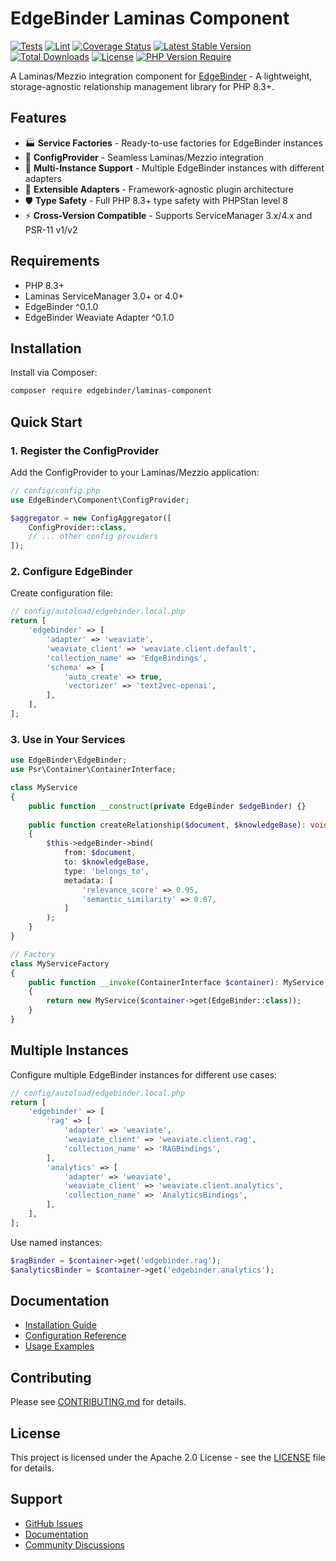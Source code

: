 # EdgeBinder Laminas Component

[![Tests](https://github.com/EdgeBinder/edgebinder-component/workflows/Tests/badge.svg)](https://github.com/EdgeBinder/edgebinder-component/actions?query=workflow%3ATests)
[![Lint](https://github.com/EdgeBinder/edgebinder-component/workflows/Lint/badge.svg)](https://github.com/EdgeBinder/edgebinder-component/actions?query=workflow%3ALint)
[![Coverage Status](https://codecov.io/gh/EdgeBinder/edgebinder-component/branch/main/graph/badge.svg)](https://codecov.io/gh/EdgeBinder/edgebinder-component)
[![Latest Stable Version](https://poser.pugx.org/edgebinder/laminas-component/v/stable)](https://packagist.org/packages/edgebinder/laminas-component)
[![Total Downloads](https://poser.pugx.org/edgebinder/laminas-component/downloads)](https://packagist.org/packages/edgebinder/laminas-component)
[![License](https://poser.pugx.org/edgebinder/laminas-component/license)](https://packagist.org/packages/edgebinder/laminas-component)
[![PHP Version Require](https://poser.pugx.org/edgebinder/laminas-component/require/php)](https://packagist.org/packages/edgebinder/laminas-component)

A Laminas/Mezzio integration component for [EdgeBinder](https://github.com/EdgeBinder/edgebinder) - A lightweight, storage-agnostic relationship management library for PHP 8.3+.

## Features

- 🏭 **Service Factories** - Ready-to-use factories for EdgeBinder instances
- 🔧 **ConfigProvider** - Seamless Laminas/Mezzio integration
- 🎯 **Multi-Instance Support** - Multiple EdgeBinder instances with different adapters
- 🔌 **Extensible Adapters** - Framework-agnostic plugin architecture
- 🛡️ **Type Safety** - Full PHP 8.3+ type safety with PHPStan level 8
- ⚡ **Cross-Version Compatible** - Supports ServiceManager 3.x/4.x and PSR-11 v1/v2

## Requirements

- PHP 8.3+
- Laminas ServiceManager 3.0+ or 4.0+
- EdgeBinder ^0.1.0
- EdgeBinder Weaviate Adapter ^0.1.0

## Installation

Install via Composer:

```bash
composer require edgebinder/laminas-component
```

## Quick Start

### 1. Register the ConfigProvider

Add the ConfigProvider to your Laminas/Mezzio application:

```php
// config/config.php
use EdgeBinder\Component\ConfigProvider;

$aggregator = new ConfigAggregator([
    ConfigProvider::class,
    // ... other config providers
]);
```

### 2. Configure EdgeBinder

Create configuration file:

```php
// config/autoload/edgebinder.local.php
return [
    'edgebinder' => [
        'adapter' => 'weaviate',
        'weaviate_client' => 'weaviate.client.default',
        'collection_name' => 'EdgeBindings',
        'schema' => [
            'auto_create' => true,
            'vectorizer' => 'text2vec-openai',
        ],
    ],
];
```

### 3. Use in Your Services

```php
use EdgeBinder\EdgeBinder;
use Psr\Container\ContainerInterface;

class MyService
{
    public function __construct(private EdgeBinder $edgeBinder) {}
    
    public function createRelationship($document, $knowledgeBase): void
    {
        $this->edgeBinder->bind(
            from: $document,
            to: $knowledgeBase,
            type: 'belongs_to',
            metadata: [
                'relevance_score' => 0.95,
                'semantic_similarity' => 0.87,
            ]
        );
    }
}

// Factory
class MyServiceFactory
{
    public function __invoke(ContainerInterface $container): MyService
    {
        return new MyService($container->get(EdgeBinder::class));
    }
}
```

## Multiple Instances

Configure multiple EdgeBinder instances for different use cases:

```php
// config/autoload/edgebinder.local.php
return [
    'edgebinder' => [
        'rag' => [
            'adapter' => 'weaviate',
            'weaviate_client' => 'weaviate.client.rag',
            'collection_name' => 'RAGBindings',
        ],
        'analytics' => [
            'adapter' => 'weaviate',
            'weaviate_client' => 'weaviate.client.analytics',
            'collection_name' => 'AnalyticsBindings',
        ],
    ],
];
```

Use named instances:

```php
$ragBinder = $container->get('edgebinder.rag');
$analyticsBinder = $container->get('edgebinder.analytics');
```

## Documentation

- [Installation Guide](docs/INSTALLATION.md)
- [Configuration Reference](docs/CONFIGURATION.md)
- [Usage Examples](docs/EXAMPLES.md)

## Contributing

Please see [CONTRIBUTING.md](CONTRIBUTING.md) for details.

## License

This project is licensed under the Apache 2.0 License - see the [LICENSE](LICENSE) file for details.

## Support

- [GitHub Issues](https://github.com/EdgeBinder/edgebinder-component/issues)
- [Documentation](https://edgebinder.dev/docs)
- [Community Discussions](https://github.com/EdgeBinder/edgebinder-component/discussions)
